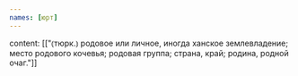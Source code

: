 ```yaml
---
names: [юрт]
---
```

content: [["⦅тюрк.⦆ родовое или личное, иногда ханское землевладение; место родового кочевья; родовая группа; страна, край; родина, родной очаг."]]
